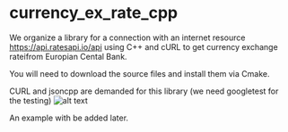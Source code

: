# currency_ex_rate_cpp
We organize a library for a connection with an internet resource https://api.ratesapi.io/api using C++ and cURL to get currency exchange rateifrom Europian Cental Bank.

You will need to download the source files and install them via Cmake.

CURL and jsoncpp are demanded for this library (we need googletest for the testing)
![alt text](https://github.com/MykolaLebid/currency_ex_rate_cpp/blob/master/dependency.png)

An example with be added later.

